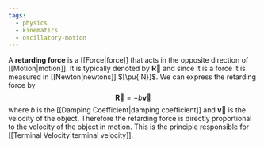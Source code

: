 ```yaml
---
tags:
  - physics
  - kinematics
  - oscillatory-motion
---
```

A **retarding force** is a [[Force|force]] that acts in the opposite direction of [[Motion|motion]]. It is typically denoted by $\mathbf{\vec{R}}$ and since it is a force it is measured in [[Newton|newtons]] $[\pu{ N}]$. We can express the retarding force by
$$
\mathbf{\vec{R}}=-b\mathbf{\vec{v}}
$$
where $b$ is the [[Damping Coefficient|damping coefficient]] and $\mathbf{\vec{v}}$ is the velocity of the object. Therefore the retarding force is directly proportional to the velocity of the object in motion. This is the principle responsible for [[Terminal Velocity|terminal velocity]].